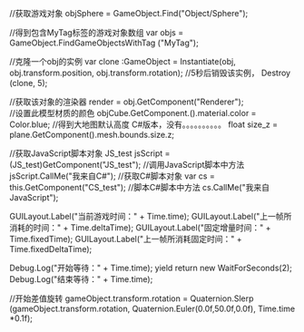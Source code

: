 //获取游戏对象
objSphere = GameObject.Find("Object/Sphere");

//得到包含MyTag标签的游戏对象数组
	var objs = GameObject.FindGameObjectsWithTag ("MyTag");

//克隆一个obj的实例
		var clone :GameObject = Instantiate(obj, obj.transform.position, obj.transform.rotation);
//5秒后销毁该实例，
Destroy (clone, 5);

//获取该对象的渲染器
	render = obj.GetComponent("Renderer");    
//设置此模型材质的颜色
	objCube.GetComponent.<Renderer>().material.color = Color.blue;
//得到大地图默认高度 C#版本，没有。。。。。。。。。。
		float size_z = plane.GetComponent<MeshFilter>().mesh.bounds.size.z;

//获取JavaScript脚本对象
			 JS_test jsScript = (JS_test)GetComponent("JS_test");
	         //调用JavaScript脚本中方法
	         jsScript.CallMe("我来自C#");
//获取C#脚本对象
	 	    var cs = this.GetComponent("CS_test"); 
	    	//脚本C#脚本中方法
	    	cs.CallMe("我来自JavaScript");

GUILayout.Label("当前游戏时间：" + Time.time);
GUILayout.Label("上一帧所消耗的时间：" + Time.deltaTime);
GUILayout.Label("固定增量时间：" + Time.fixedTime);
GUILayout.Label("上一帧所消耗固定时间：" + Time.fixedDeltaTime);

Debug.Log("开始等待：" + Time.time);
yield return new WaitForSeconds(2);
Debug.Log("结束等待：" + Time.time);

//开始差值旋转
gameObject.transform.rotation = Quaternion.Slerp (gameObject.transform.rotation, Quaternion.Euler(0.0f,50.0f,0.0f), Time.time *0.1f);
